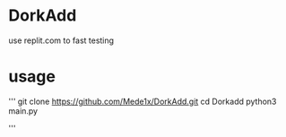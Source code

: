 # DorkAdd

use replit.com to fast testing

# usage

'''
git clone https://github.com/Mede1x/DorkAdd.git
cd Dorkadd
python3 main.py

'''
